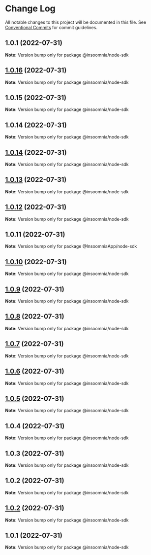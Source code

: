 # Change Log

All notable changes to this project will be documented in this file.
See [Conventional Commits](https://conventionalcommits.org) for commit guidelines.

## 1.0.1 (2022-07-31)

**Note:** Version bump only for package @insoomnia/node-sdk





## [1.0.16](https://github.com/InsoomniaApp/insoomnia/compare/@insoomnia/node-sdk@1.0.15...@insoomnia/node-sdk@1.0.16) (2022-07-31)

**Note:** Version bump only for package @insoomnia/node-sdk





## 1.0.15 (2022-07-31)

**Note:** Version bump only for package @insoomnia/node-sdk





## 1.0.14 (2022-07-31)

**Note:** Version bump only for package @insoomnia/node-sdk





## [1.0.14](https://github.com/InsoomniaApp/insoomnia/compare/@insoomnia/node-sdk@1.0.13...@insoomnia/node-sdk@1.0.14) (2022-07-31)

**Note:** Version bump only for package @insoomnia/node-sdk





## [1.0.13](https://github.com/InsoomniaApp/insoomnia/compare/@insoomnia/node-sdk@1.0.12...@insoomnia/node-sdk@1.0.13) (2022-07-31)

**Note:** Version bump only for package @insoomnia/node-sdk





## [1.0.12](https://github.com/InsoomniaApp/insoomnia/compare/@insoomnia/node-sdk@1.0.10...@insoomnia/node-sdk@1.0.12) (2022-07-31)

**Note:** Version bump only for package @insoomnia/node-sdk





## 1.0.11 (2022-07-31)

**Note:** Version bump only for package @InsoomniaApp/node-sdk





## [1.0.10](https://github.com/InsoomniaApp/insoomnia/compare/@insoomnia/node-sdk@1.0.9...@insoomnia/node-sdk@1.0.10) (2022-07-31)

**Note:** Version bump only for package @insoomnia/node-sdk





## [1.0.9](https://github.com/InsoomniaApp/insoomnia/compare/@insoomnia/node-sdk@1.0.8...@insoomnia/node-sdk@1.0.9) (2022-07-31)

**Note:** Version bump only for package @insoomnia/node-sdk





## [1.0.8](https://github.com/InsoomniaApp/insoomnia/compare/@insoomnia/node-sdk@1.0.7...@insoomnia/node-sdk@1.0.8) (2022-07-31)

**Note:** Version bump only for package @insoomnia/node-sdk





## [1.0.7](https://github.com/InsoomniaApp/insoomnia/compare/@insoomnia/node-sdk@1.0.6...@insoomnia/node-sdk@1.0.7) (2022-07-31)

**Note:** Version bump only for package @insoomnia/node-sdk





## [1.0.6](https://github.com/InsoomniaApp/insoomnia/compare/@insoomnia/node-sdk@1.0.5...@insoomnia/node-sdk@1.0.6) (2022-07-31)

**Note:** Version bump only for package @insoomnia/node-sdk





## [1.0.5](https://github.com/InsoomniaApp/insoomnia/compare/@insoomnia/node-sdk@1.0.4...@insoomnia/node-sdk@1.0.5) (2022-07-31)

**Note:** Version bump only for package @insoomnia/node-sdk





## 1.0.4 (2022-07-31)

**Note:** Version bump only for package @insoomnia/node-sdk





## 1.0.3 (2022-07-31)

**Note:** Version bump only for package @insoomnia/node-sdk





## 1.0.2 (2022-07-31)

**Note:** Version bump only for package @insoomnia/node-sdk





## [1.0.2](https://github.com/InsoomniaApp/insoomnia/compare/@insoomnia/node-sdk@1.0.1...@insoomnia/node-sdk@1.0.2) (2022-07-31)

**Note:** Version bump only for package @insoomnia/node-sdk





## 1.0.1 (2022-07-31)

**Note:** Version bump only for package @insoomnia/node-sdk
